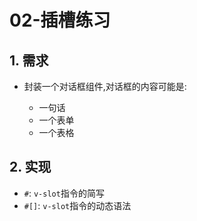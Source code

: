 # 02-插槽练习

## 1. 需求

- 封装一个对话框组件,对话框的内容可能是:

    - 一句话
    - 一个表单
    - 一个表格

## 2. 实现

- `#`: `v-slot`指令的简写
- `#[]`: `v-slot`指令的动态语法